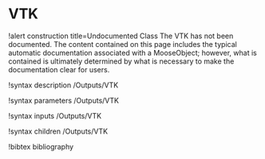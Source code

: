<!-- MOOSE Documentation Stub: Remove this when content is added. -->

# VTK

!alert construction title=Undocumented Class
The VTK has not been documented. The content contained on this page includes the
typical automatic documentation associated with a MooseObject; however, what is contained is
ultimately determined by what is necessary to make the documentation clear for users.

!syntax description /Outputs/VTK

!syntax parameters /Outputs/VTK

!syntax inputs /Outputs/VTK

!syntax children /Outputs/VTK

!bibtex bibliography
